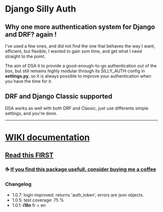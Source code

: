 # Django Silly Auth

## Why one more authentication system for Django and DRF? again !

I've used a few ones, and did not find the one that behaves the way I want,
efficient, but flexible, I wanted to gain som time, and get what I need straight to the point.

The aim of DSA it to provide a good-enough-to-go authentication out of the box, but still remains highly
modular through its SILLY_AUTH config in **settings.py**, so it is always possible to improve your
authentication when you have the time for it.

## DRF and Django Classic supported
DSA works as well with both DRF and Classic, just use differents simple settings, and you're done.


<hr>

# [WIKI documentation](https://github.com/byoso/django_silly_auth/wiki)

## [Read this FIRST](https://github.com/byoso/django_silly_auth/wiki/Must-read-this-few-lines-!)

### :coffee: [If you find this package usefull, consider buying me a coffee](https://www.buymeacoffee.com/byoso)


### Changelog

- 1.0.7: login improved: returns 'auth_token', errors are json objects.
- 1.0.5: test coverage: 75 %
- 1.0.1: **i18n** fr + en
